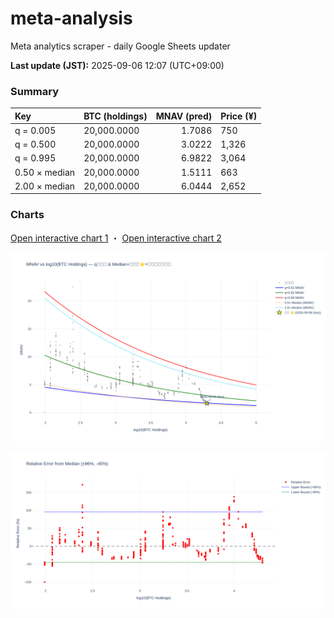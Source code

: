 # meta-analysis
Meta analytics scraper - daily Google Sheets updater

<!--REPORT:START-->
**Last update (JST):** 2025-09-06 12:07 (UTC+09:00)

### Summary
| Key           | BTC (holdings)   |   MNAV (pred) | Price (¥)   |
|:--------------|:-----------------|--------------:|:------------|
| q = 0.005     | 20,000.0000      |        1.7086 | 750         |
| q = 0.500     | 20,000.0000      |        3.0222 | 1,326       |
| q = 0.995     | 20,000.0000      |        6.9822 | 3,064       |
| 0.50 × median | 20,000.0000      |        1.5111 | 663         |
| 2.00 × median | 20,000.0000      |        6.0444 | 2,652       |

### Charts
[Open interactive chart 1](https://tkzm240.github.io/meta-analysis/fig1.html) ・ [Open interactive chart 2](https://tkzm240.github.io/meta-analysis/fig2.html)

![fig1](assets/fig1.png)

![fig2](assets/fig2.png)
<!--REPORT:END-->

